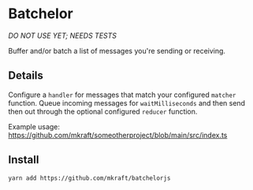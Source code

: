 # Batchelor

*DO NOT USE YET; NEEDS TESTS*

Buffer and/or batch a list of messages you're sending or receiving.

## Details

Configure a `handler` for messages that match your configured `matcher` function. Queue incoming messages for `waitMilliseconds` and then send then out through the optional configured `reducer` function.

Example usage: https://github.com/mkraft/someotherproject/blob/main/src/index.ts

## Install

```shell
yarn add https://github.com/mkraft/batchelorjs
```
